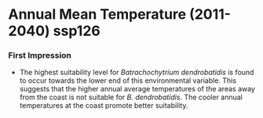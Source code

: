 # Annual Mean Temperature (2011-2040) ssp126

### First Impression

* The highest suitability level for *Batrachochytrium dendrobatidis* is found to occur towards the lower end of this environmental variable. This suggests that the higher annual average temperatures of the areas away from the coast is not suitable for *B. dendrobatidis*. The cooler annual temperatures at the coast promote better suitability.